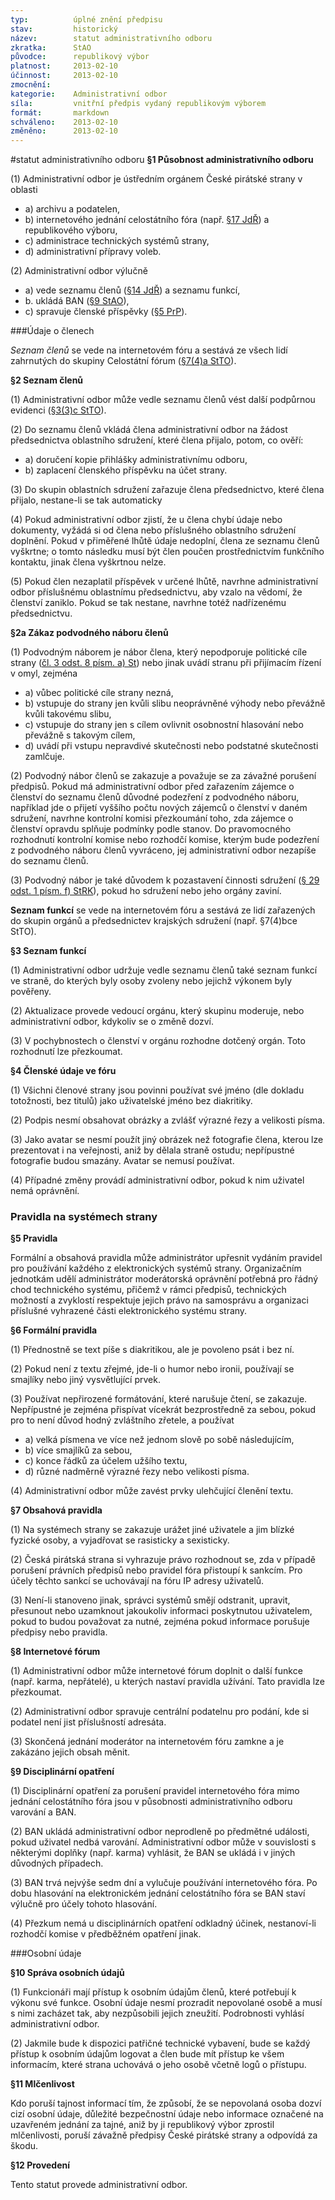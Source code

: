 ```yaml
---
typ:          úplné znění předpisu
stav:         historický
název:        statut administrativního odboru
zkratka:      StAO
původce:      republikový výbor
platnost:     2013-02-10
účinnost:     2013-02-10
zmocnění:     
kategorie:    Administrativní odbor
síla:         vnitřní předpis vydaný republikovým výborem
formát:       markdown
schváleno:    2013-02-10
změněno:      2013-02-10
---
```

#statut administrativního odboru
**§1 Působnost administrativního odboru**

(1) Administrativní odbor je ústředním orgánem České pirátské strany v oblasti

* a) archivu a podatelen,
* b) internetového jednání celostátního fóra (např. [§17 JdŘ](http://www.pirati.cz/rules/jdr#scitani_hlasu)) a republikového výboru,
* c) administrace technických systémů strany,
* d) administrativní přípravy voleb.

(2) Administrativní odbor výlučně

* a) vede seznamu členů ([§14 JdŘ](http://www.pirati.cz/rules/jdr#scitani_hlasu)) a seznamu funkcí,
* b. ukládá BAN ([§9 StAO](http://www.pirati.cz/rules/stao#disciplinarni_opatreni)),
* c) spravuje členské příspěvky ([§5 PrP](http://www.pirati.cz/rules/prispevek#sprava_udaju)).

###Údaje o členech

*Seznam členů* se vede na internetovém fóru a sestává ze všech lidí zahrnutých do skupiny Celostátní fórum ([§7(4)a StTO](http://www.pirati.cz/rules/stto#internetove_forum)).

**§2 Seznam členů**

(1) Administrativní odbor může vedle seznamu členů vést další podpůrnou evidenci ([§3(3)c StTO](http://www.pirati.cz/rules/stto#systemy_strany)).

(2) Do seznamu členů vkládá člena administrativní odbor na žádost předsednictva oblastního sdružení, které člena přijalo, potom, co ověří:

* a) doručení kopie přihlášky administrativnímu odboru,
* b) zaplacení členského příspěvku na účet strany.

(3) Do skupin oblastních sdružení zařazuje člena předsednictvo, které člena přijalo, nestane-li se tak automaticky

(4) Pokud administrativní odbor zjistí, že u člena chybí údaje nebo dokumenty, vyžádá si od člena nebo příslušného oblastního sdružení doplnění. Pokud v přiměřené lhůtě údaje nedoplní, člena ze seznamu členů vyškrtne; o tomto následku musí být člen poučen prostřednictvím funkčního kontaktu, jinak člena vyškrtnou nelze.

(5) Pokud člen nezaplatil příspěvek v určené lhůtě, navrhne administrativní odbor příslušnému oblastnímu předsednictvu, aby vzalo na vědomí, že členství zaniklo. Pokud se tak nestane, navrhne totéž nadřízenému předsednictvu.

**§2a Zákaz podvodného náboru členů**

(1) Podvodným náborem je nábor člena, který nepodporuje politické cíle strany ([čl. 3 odst. 8 písm. a) St](http://www.pirati.cz/rules/st#cl_3_clenstvi)) nebo jinak uvádí stranu při přijímacím řízení v omyl, zejména

* a) vůbec politické cíle strany nezná,
* b) vstupuje do strany jen kvůli slibu neoprávněné výhody nebo převážně kvůli takovému slibu,
* c) vstupuje do strany jen s cílem ovlivnit osobnostní hlasování nebo převážně s takovým cílem,
* d) uvádí při vstupu nepravdivé skutečnosti nebo podstatné skutečnosti zamlčuje.

(2) Podvodný nábor členů se zakazuje a považuje se za závažné porušení předpisů. Pokud má administrativní odbor před zařazením zájemce o členství do seznamu členů důvodné podezření z podvodného náboru, například jde o přijetí vyššího počtu nových zájemců o členství v daném sdružení, navrhne kontrolní komisi přezkoumání toho, zda zájemce o členství opravdu splňuje podmínky podle stanov. Do pravomocného rozhodnutí kontrolní komise nebo rozhodčí komise, kterým bude podezření z podvodného náboru členů vyvráceno, jej administrativní odbor nezapíše do seznamu členů.

(3) Podvodný nábor je také důvodem k pozastavení činnosti sdružení ([§ 29 odst. 1 písm. f) StRK](http://www.pirati.cz/rules/strk#vycet_trestu)), pokud ho sdružení nebo jeho orgány zaviní.

**Seznam funkcí** se vede na internetovém fóru a sestává ze lidí zařazených do skupin orgánů a předsednictev krajských sdružení (např. §7(4)bce StTO).

**§3 Seznam funkcí**

(1) Administrativní odbor udržuje vedle seznamu členů také seznam funkcí ve straně, do kterých byly osoby zvoleny nebo jejichž výkonem byly pověřeny.

(2) Aktualizace provede vedoucí orgánu, který skupinu moderuje, nebo administrativní odbor, kdykoliv se o změně dozví.

(3) V pochybnostech o členství v orgánu rozhodne dotčený orgán. Toto rozhodnutí lze přezkoumat.

**§4 Členské údaje ve fóru**

(1) Všichni členové strany jsou povinni používat své jméno (dle dokladu totožnosti, bez titulů) jako uživatelské jméno bez diakritiky.

(2) Podpis nesmí obsahovat obrázky a zvlášť výrazné řezy a velikosti písma.

(3) Jako avatar se nesmí použít jiný obrázek než fotografie člena, kterou lze prezentovat i na veřejnosti, aniž by dělala straně ostudu; nepřípustné fotografie budou smazány. Avatar se nemusí používat.

(4) Případné změny provádí administrativní odbor, pokud k nim uživatel nemá oprávnění.

### Pravidla na systémech strany

**§5 Pravidla**

Formální a obsahová pravidla může administrátor upřesnit vydáním pravidel pro používání každého z elektronických systémů strany. Organizačním jednotkám udělí administrátor moderátorská oprávnění potřebná pro řádný chod technického systému, přičemž v rámci předpisů, technických možností a zvyklostí respektuje jejich právo na samosprávu a organizaci příslušné vyhrazené části elektronického systému strany.

**§6 Formální pravidla**

(1) Přednostně se text píše s diakritikou, ale je povoleno psát i bez ní.

(2) Pokud není z textu zřejmé, jde-li o humor nebo ironii, používají se smajlíky nebo jiný vysvětlující prvek.

(3) Používat nepřirozené formátování, které narušuje čtení, se zakazuje. Nepřípustné je zejména přispívat vícekrát bezprostředně za sebou, pokud pro to není důvod hodný zvláštního zřetele, a používat

* a) velká písmena ve více než jednom slově po sobě následujícím,
* b) více smajlíků za sebou,
* c) konce řádků za účelem užšího textu,
* d) různé nadměrně výrazné řezy nebo velikosti písma.

(4) Administrativní odbor může zavést prvky ulehčující členění textu.

**§7 Obsahová pravidla**

(1) Na systémech strany se zakazuje urážet jiné uživatele a jim blízké fyzické osoby, a vyjadřovat se rasisticky a sexisticky.

(2) Česká pirátská strana si vyhrazuje právo rozhodnout se, zda v případě porušení právních předpisů nebo pravidel fóra přistoupí k sankcím. Pro účely těchto sankcí se uchovávají na fóru IP adresy uživatelů.

(3) Není-li stanoveno jinak, správci systémů smějí odstranit, upravit, přesunout nebo uzamknout jakoukoliv informaci poskytnutou uživatelem, pokud to budou považovat za nutné, zejména pokud informace porušuje předpisy nebo pravidla.

**§8 Internetové fórum**

(1) Administrativní odbor může internetové fórum doplnit o další funkce (např. karma, nepřátelé), u kterých nastaví pravidla užívání. Tato pravidla lze přezkoumat.

(2) Administrativní odbor spravuje centrální podatelnu pro podání, kde si podatel není jist příslušností adresáta.

(3) Skončená jednání moderátor na internetovém fóru zamkne a je zakázáno jejich obsah měnit.

**§9 Disciplinární opatření**

(1) Disciplinární opatření za porušení pravidel internetového fóra mimo jednání celostátního fóra jsou v působnosti administrativního odboru varování a BAN.

(2) BAN ukládá administrativní odbor neprodleně po předmětné události, pokud uživatel nedbá varování. Administrativní odbor může v souvislosti s některými doplňky (např. karma) vyhlásit, že BAN se ukládá i v jiných důvodných případech.

(3) BAN trvá nejvýše sedm dní a vylučuje používání internetového fóra. Po dobu hlasování na elektronickém jednání celostátního fóra se BAN staví výlučně pro účely tohoto hlasování.

(4) Přezkum nemá u disciplinárních opatření odkladný účinek, nestanoví-li rozhodčí komise v předběžném opatření jinak.

###Osobní údaje

**§10 Správa osobních údajů**

(1) Funkcionáři mají přístup k osobním údajům členů, které potřebují k výkonu své funkce. Osobní údaje nesmí prozradit nepovolané osobě a musí s nimi zacházet tak, aby nezpůsobili jejich zneužití. Podrobnosti vyhlásí administrativní odbor.

(2) Jakmile bude k dispozici patřičné technické vybavení, bude se každý přístup k osobním údajům logovat a člen bude mít přístup ke všem informacím, které strana uchovává o jeho osobě včetně logů o přístupu.

**§11 Mlčenlivost**

Kdo poruší tajnost informací tím, že způsobí, že se nepovolaná osoba dozví cizí osobní údaje, důležité bezpečnostní údaje nebo informace označené na uzavřeném jednání za tajné, aniž by ji republikový výbor zprostil mlčenlivosti, poruší závažně předpisy České pirátské strany a odpovídá za škodu.

**§12 Provedení**

Tento statut provede administrativní odbor.
